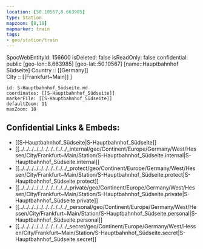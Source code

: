 ```yaml
---
location: [50.10567,8.663985] 
type: Station 
mapzoom: [8,18] 
mapmarker: train 
tags:
- geo/station/train
---
```

SpocWebEntityId: 156600
isDeleted: false
isReadOnly: false
confidential: public
[geo-lon::8.663985] 
[geo-lat::50.10567] 
[name::Hauptbahnhof Südseite] 
Country :: [[Germany]]  
City :: [[Frankfurt~Main]] ] 


```leaflet
id: S-Hauptbahnhof_Südseite.md
coordinates: [[S-Hauptbahnhof_Südseite]] 
markerFile: [[S-Hauptbahnhof_Südseite]] 
defaultZoom: 11 
maxZoom: 18
```


## Confidential Links & Embeds: 
- [[S-Hauptbahnhof_Südseite|S-Hauptbahnhof_Südseite]] 
- [[../../../../../../../../../../_internal/geo/Continent/Europe/Germany/West/Hessen/City/Frankfurt~Main/Station/S-Hauptbahnhof_Südseite.internal|S-Hauptbahnhof_Südseite.internal]] 
- [[../../../../../../../../../../_protect/geo/Continent/Europe/Germany/West/Hessen/City/Frankfurt~Main/Station/S-Hauptbahnhof_Südseite.protect|S-Hauptbahnhof_Südseite.protect]] 
- [[../../../../../../../../../../_private/geo/Continent/Europe/Germany/West/Hessen/City/Frankfurt~Main/Station/S-Hauptbahnhof_Südseite.private|S-Hauptbahnhof_Südseite.private]] 
- [[../../../../../../../../../../_personal/geo/Continent/Europe/Germany/West/Hessen/City/Frankfurt~Main/Station/S-Hauptbahnhof_Südseite.personal|S-Hauptbahnhof_Südseite.personal]] 
- [[../../../../../../../../../../_secret/geo/Continent/Europe/Germany/West/Hessen/City/Frankfurt~Main/Station/S-Hauptbahnhof_Südseite.secret|S-Hauptbahnhof_Südseite.secret]] 
